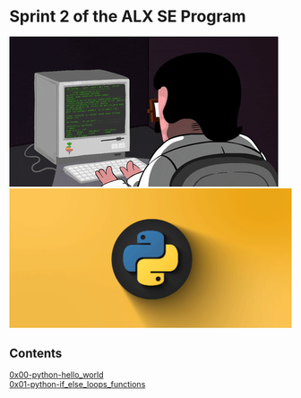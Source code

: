 # Sprint 2 of the ALX SE Program
![Now in sprint 2!!](gif.gif) ![Python gif](python.gif)
## Contents
[0x00-python-hello_world](0x00-python-hello_world/)\
[0x01-python-if_else_loops_functions](0x01-python-if_else_loops_functions/)
